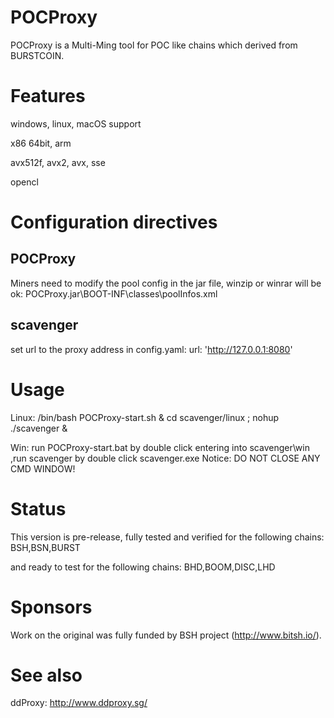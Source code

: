 # POCProxy
POCProxy is a Multi-Ming tool for POC like chains which derived from BURSTCOIN.



Features
========
windows, linux, macOS support

x86 64bit, arm

avx512f, avx2, avx, sse

opencl


Configuration directives
========================
POCProxy
--------
Miners need to modify the pool config in the jar file, winzip or winrar will be ok:
POCProxy.jar\BOOT-INF\classes\poolInfos.xml

scavenger
---------
set url to the proxy address in config.yaml:
url: 'http://127.0.0.1:8080'


Usage
=====
Linux:
/bin/bash POCProxy-start.sh &
cd scavenger/linux ; nohup ./scavenger &

Win:
run POCProxy-start.bat by double click
entering into scavenger\win ,run scavenger by double click scavenger.exe
Notice: DO NOT CLOSE ANY CMD WINDOW!


Status
======
This version is pre-release, fully tested and verified for the following chains:
BSH,BSN,BURST

and ready to test for the following chains:
BHD,BOOM,DISC,LHD


Sponsors
========
Work on the original was fully funded by BSH project (http://www.bitsh.io/).


See also
========
ddProxy: http://www.ddproxy.sg/
